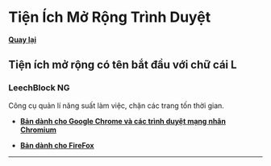 # Tiện Ích Mở Rộng Trình Duyệt

**[Quay lại](https://khangshirokuma.github.io/TienIchMoRongTrinhDuyet/)**

## Tiện ích mở rộng có tên bắt đầu với chữ cái L

### LeechBlock NG

Công cụ quản lí năng suất làm việc, chặn các trang tốn thời gian.

- **[Bản dành cho Google Chrome và các trình duyệt mạng nhân Chromium](https://chromewebstore.google.com/detail/leechblock-ng/blaaajhemilngeeffpbfkdjjoefldkok?hl=vi)**

- **[Bản dành cho FireFox](https://addons.mozilla.org/vi/firefox/addon/leechblock-ng/)**

---

